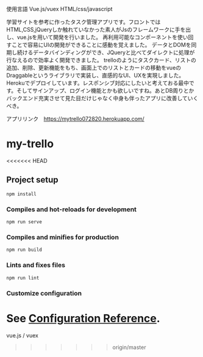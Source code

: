 使用言語
Vue.js/vuex HTML/css/javascript

学習サイトを参考に作ったタスク管理アプリです。フロントではHTML,CSS,jQueryしか触れていなかった素人がJsのフレームワークに手を出し、vue.jsを用いて開発を行いました。
再利用可能なコンポーネントを使い回すことで容易にUIの開発ができることに感動を覚えました。
データとDOMを同期し続けるデータバインディングができ、JQueryと比べてダイレクトに処理が行なえるので効率よく開発できました。
trelloのようにタスクカード、リストの追加、削除、更新機能をもち、画面上でのリストとカードの移動をvueのDraggableというライブラリで実装し、直感的なUI、UXを実現しました。
Herokuでデプロイしています。レスポンシブ対応にしたいと考えておる最中です。そしてサインアップ、ログイン機能とかも欲しいですね。あとDB周りとかバックエンド充実させて見た目だけじゃなく中身も伴ったアプリに改善していくべき。

アプリリンク　https://mytrello072820.herokuapp.com/
# my-trello
<<<<<<< HEAD

## Project setup
```
npm install
```

### Compiles and hot-reloads for development
```
npm run serve
```

### Compiles and minifies for production
```
npm run build
```

### Lints and fixes files
```
npm run lint
```

### Customize configuration
See [Configuration Reference](https://cli.vuejs.org/config/).
=======
vue.js / vuex
>>>>>>> origin/master
